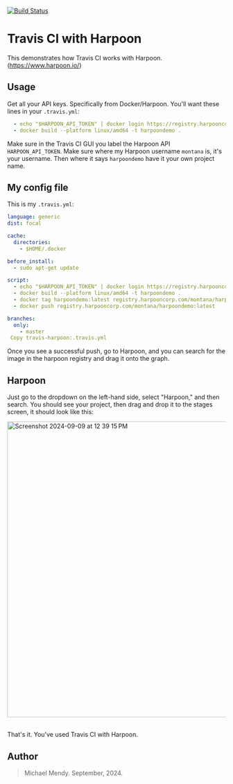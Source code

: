 [![Build Status](https://app.travis-ci.com/Montana/travis-harpoon.svg?token=U865GtC2ptqX3Ezf3Fzb&branch=master)](https://app.travis-ci.com/Montana/travis-harpoon)

# Travis CI with Harpoon 
This demonstrates how Travis CI works with Harpoon. (https://www.harpoon.io/)

## Usage 

Get all your API keys. Specifically from Docker/Harpoon. You'll want these lines in your `.travis.yml`:

```yaml
  - echo "$HARPOON_API_TOKEN" | docker login https://registry.harpooncorp.com -u montana --password-stdin
  - docker build --platform linux/amd64 -t harpoondemo .
```

Make sure in the Travis CI GUI you label the Harpoon API `HARPOON_API_TOKEN`. Make sure where my Harpoon username `montana` is, it's your username. Then where it says `harpoondemo` have it your own project name. 

## My config file

This is my `.travis.yml`:

```yaml
language: generic
dist: focal

cache:
  directories:
    - $HOME/.docker

before_install:
  - sudo apt-get update

script:
  - echo "$HARPOON_API_TOKEN" | docker login https://registry.harpooncorp.com -u montana --password-stdin
  - docker build --platform linux/amd64 -t harpoondemo .
  - docker tag harpoondemo:latest registry.harpooncorp.com/montana/harpoondemo:latest
  - docker push registry.harpooncorp.com/montana/harpoondemo:latest

branches:
  only:
    - master
 Copy travis-harpoon:.travis.yml
```
Once you see a successful push, go to Harpoon, and you can search for the image in the harpoon registry and drag it onto the graph.

## Harpoon 

Just go to the dropdown on the left-hand side, select "Harpoon," and then search. You should see your project, then drag and drop it to the stages screen, it should look like this: 

<img width="682" alt="Screenshot 2024-09-09 at 12 39 15 PM" src="https://github.com/user-attachments/assets/53a97dba-5399-4fd2-82dc-4e4ce4b517ea">

<br>That's it. You've used Travis CI with Harpoon.</br>

## Author 

>Michael Mendy. September, 2024. 













